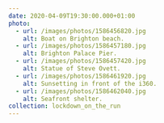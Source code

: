 ```yaml
---
date: 2020-04-09T19:30:00.000+01:00
photo:
  - url: /images/photos/1586456820.jpg
    alt: Boat on Brighton beach.
  - url: /images/photos/1586457180.jpg
    alt: Brighton Palace Pier.
  - url: /images/photos/1586457420.jpg
    alt: Statue of Steve Ovett.
  - url: /images/photos/1586461920.jpg
    alt: Sunsetting in front of the i360.
  - url: /images/photos/1586462040.jpg
    alt: Seafront shelter.
collection: lockdown_on_the_run
---
```

